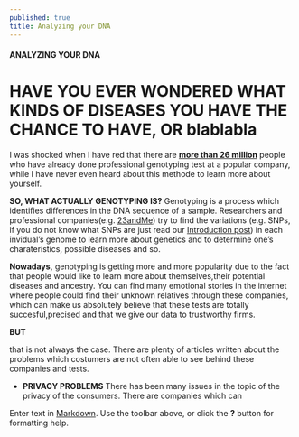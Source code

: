 ```yaml
---
published: true
title: Analyzing your DNA
---
```

#### ANALYZING YOUR DNA

# HAVE YOU EVER WONDERED WHAT KINDS OF DISEASES YOU HAVE THE CHANCE TO HAVE, OR blablabla

I was shocked when I have red that there are [**more than 26 million**](https://www.technologyreview.com/s/612880/more-than-26-million-people-have-taken-an-at-home-ancestry-test/) people who have already done professional genotyping test at a popular company, while I have never even heard about this methode to learn more about yourself.

**SO, WHAT ACTUALLY GENOTYPING IS?**
Genotyping is a process which identifies differences in the DNA sequence of a sample. Researchers and professional companies(e.g. [23andMe](https://www.23andme.com/)) try to find the variations (e.g. SNPs, if you do not know what SNPs are just read our [Introduction post](https://juliaht.github.io/myDNA//introduction)) in each invidual’s genome to learn more about genetics and to determine one’s charateristics, possible diseases and so. 

**Nowadays,**
genotyping is getting more and more popularity due to the fact that people would like to learn more about themselves,their potential diseases and ancestry. You can find many emotional stories in the internet where people could find their unknown relatives through these companies, which can make us absolutely believe that these tests are totally succesful,precised and that we give our data to trustworthy firms. 

**BUT**

that is not always the case. There are plenty of articles written about the problems which costumers are not often able to see behind these companies and tests.

- **PRIVACY PROBLEMS**
	There has been many issues in the topic of the privacy of the consumers. There are companies which can






Enter text in [Markdown](http://daringfireball.net/projects/markdown/). Use the toolbar above, or click the **?** button for formatting help.
